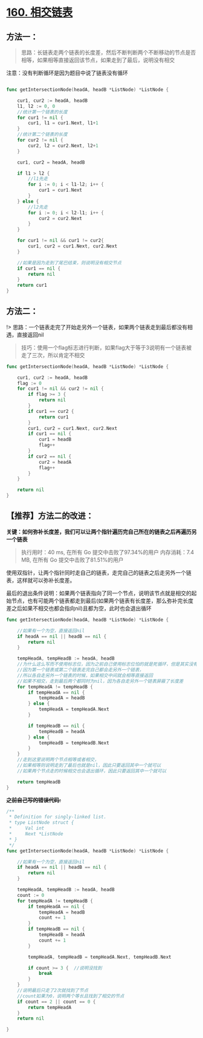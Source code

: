 # [160. 相交链表](https://leetcode-cn.com/problems/intersection-of-two-linked-lists/)


## 方法一：
>思路：长链表走两个链表的长度差，然后不断判断两个不断移动的节点是否相等，如果相等直接返回该节点，如果走到了最后，说明没有相交

注意：没有判断循环是因为题目中说了链表没有循环

```go

func getIntersectionNode(headA, headB *ListNode) *ListNode {

	cur1, cur2 := headA, headB
	l1, l2 := 0, 0
	//统计第一个链表的长度
	for cur1 != nil {
		cur1, l1 = cur1.Next, l1+1
	}
	//统计第二个链表的长度
	for cur2 != nil {
		cur2, l2 = cur2.Next, l2+1
	}

	cur1, cur2 = headA, headB

	if l1 > l2 {
		//l1先走
		for i := 0; i < l1-l2; i++ {
			cur1 = cur1.Next
		}
	} else {
		//l2先走
		for i := 0; i < l2-l1; i++ {
			cur2 = cur2.Next
		}
	}

	for cur1 != nil && cur1 != cur2{
		cur1, cur2 = cur1.Next, cur2.Next
	}

	//如果是因为走到了尾巴结束，则说明没有相交节点
	if cur1 == nil {
		return nil
	}
	return cur1
}

```

## 方法二：
!> 思路：一个链表走完了开始走另外一个链表，如果两个链表走到最后都没有相遇，直接返回nil
> 技巧：使用一个flag标志进行判断，如果flag大于等于3说明有一个链表被走了三次，所以肯定不相交
```go
func getIntersectionNode(headA, headB *ListNode) *ListNode {

	cur1, cur2 := headA, headB
	flag := 0
	for cur1 != nil && cur2 != nil {
		if flag >= 3 {
			return nil
		}
		if cur1 == cur2 {
			return cur1
		}
		cur1, cur2 = cur1.Next, cur2.Next
		if cur1 == nil {
			cur1 = headB
			flag++
		}
		if cur2 == nil {
			cur2 = headA
			flag++
		}
	}

	return nil
}
```
## 【推荐】方法二的改进：

**关键：如何弥补长度差，我们可以让两个指针遍历完自己所在的链表之后再遍历另一个链表**


> 执行用时：40 ms, 在所有 Go 提交中击败了97.34%的用户
> 		内存消耗：7.4 MB, 在所有 Go 提交中击败了81.51%的用户

使用双指针，让两个指针同时走自己的链表，走完自己的链表之后走另外一个链表，这样就可以弥补长度差。

最后的退出条件说明：如果两个链表指向了同一个节点，说明该节点就是相交的起始节点，也有可能两个链表都走到最后(如果两个链表有长度差，那么弥补完长度差之后如果不相交也都会指向nil)且都为空，此时也会退出循环


```go
func getIntersectionNode(headA, headB *ListNode) *ListNode {

	//如果有一个为空，直接返回nil
	if headA == nil || headB == nil {
		return nil
	}

	tempHeadA, tempHeadB := headA, headB
	//为什么这么写而不使用标志位，因为之前自己使用标志位怕的就是死循环，但是其实没有必要用标志位，
	//因为第一个链表或第二个链表走完自己都会走另外一个链表，
	//所以各自走另外一个链表的时候，如果相交中间就会相等直接返回
	//如果不相交，走到最后两个都同时为nil，因为各自走另外一个链表屏蔽了长度差
	for tempHeadA != tempHeadB {
		if tempHeadA == nil {
			tempHeadA = headB
		} else {
			tempHeadA = tempHeadA.Next
		}

		if tempHeadB == nil {
			tempHeadB = headA
		} else {
			tempHeadB = tempHeadB.Next
		}
	}
	//走到这里说明两个节点相等或者相交，
	//如果相等则说明走到了最后也就是nil，因此只要返回其中一个就可以
	//如果两个节点走的时候相交也会退出循环，因此只要返回其中一个就可以

	return tempHeadB
}
```

~~**之前自己写的错误代码:**~~

```go
/**
 * Definition for singly-linked list.
 * type ListNode struct {
 *     Val int
 *     Next *ListNode
 * }
 */
func getIntersectionNode(headA, headB *ListNode) *ListNode {

	//如果有一个为空，直接返回nil
	if headA == nil || headB == nil {
		return nil
	}

	tempHeadA, tempHeadB := headA, headB
	count := 0
	for tempHeadA != tempHeadB {
		if tempHeadA == nil {
			tempHeadA = headB
			count += 1
		}
		if tempHeadB == nil {
			tempHeadB = headA
			count += 1
		}

		tempHeadA, tempHeadB = tempHeadA.Next, tempHeadB.Next

		if count >= 3 {  //说明没找到
			break
		}
	}
	//说明最后只走了2次就找到了节点
    //count如果为0，说明两个等长且找到了相交的节点
	if count == 2 || count == 0 {
		return tempHeadA
	}
	return nil

}
```

